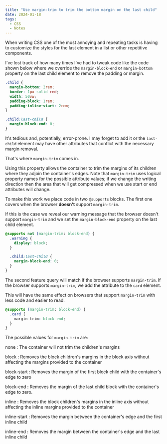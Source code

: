 ```yaml
---
title: "Use margin-trim to trim the bottom margin on the last child"
date: 2024-01-18
tags:
  - CSS
  - Notes
---
```


When writing CSS one of the most annoying and repeating tasks is having to customize the styles for the last element in a list or other repetitive components.

I've lost track of how many times I've had to tweak code like the code shown below where we override the `margin-block-end` or `margin-bottom` property on the last child element to remove the padding or margin.

```css
.child {
  margin-bottom: 2rem;
  border: 1px solid red;
  width: 50vw;
  padding-block: 1rem;
  padding-inline-start: 2rem;
}

.child:last-child {
  margin-block-end: 0;
}
```

It's tedious and, potentially, error-prone. I may forget to add it or the `last-child` element may have other attributes that conflict with the necessary margin removal.

That's where `margin-trim` comes in.

Using this property allows the container to trim the margins of its children where they adjoin the container's edges. Note that `margin-trim` uses logical property names for the possible attribute values; if we change the writing direction then the area that will get compressed when we use start or end attributes will change.

To make this work we place code in two `@supports` blocks. The first one covers when the browser **doesn't** support `margin-trim`.

If this is the case we reveal our warning message that the browser doesn't support `margin-trim` and we set the `margin-block-end` property on the last child element.

```css
@supports not (margin-trim: block-end) {
  .warning {
    display: block;
  }

  .child:last-child {
    margin-block-end: 0;
  }
}
```

The second feature query will match if the browser supports `margin-trim`. If the browser supports `margin-trim`, we add the attribute to the `card` element.

This will have the same effect on browsers that support `margin-trim` with less code and easier to read.

```css
@supports (margin-trim: block-end) {
  .card {
    margin-trim: block-end;
  }
}
```

The possible values for `margin-trim` are:

none
: The container will not trim the children's margins

block
: Removes the block children's margins in the block axis without affecting the margins provided to the container

block-start
: Removes the margin of the first block child with the container's edge to zero

block-end
: Removes the margin of the last child block with the container's edge to zero.

inline
: Removes the block children's margins in the inline axis without affecting the inline margins provided to the container

inline-start
: Removes the margin between the container's edge and the first inline child

inline-end
: Removes the margin between the container's edge and the last inline child

